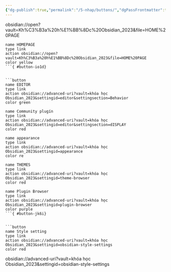 ```yaml
---
{"dg-publish":true,"permalink":"/5-nhap/buttons/","dgPassFrontmatter":true,"noteIcon":"1","created":"","updated":""}
---
```


obsidian://open?vault=Kh%C3%B3a%20h%E1%BB%8Dc%20Obsidian_2023&file=HOME%20PAGE
```button
name HOMEPAGE
type link
action obsidian://open?vault=Kh%C3%B3a%20h%E1%BB%8Dc%20Obsidian_2023&file=HOME%20PAGE
color yellow
```{ #button-io1d}


```button
name EDITOR
type link
action obsidian://advanced-uri?vault=khóa học Obsidian_2023&settingid=editor&settingsection=Behavior
color green
```


```button
name Community plugín
type link
action obsidian://advanced-uri?vault=khóa học Obsidian_2023&settingid=editor&settingsection=dISPLAY
color red
```

```button
name appearance
type link
action obsidian://advanced-uri?vault=khóa học Obsidian_2023&settingid=appearance
color re
```

```button
name THEMES
type link
action obsidian://advanced-uri?vault=khóa học Obsidian_2023&settingid=theme-browser
color red
```

```button
name Plugin Browser
type link 
action obsidian://advanced-uri?vault=khóa học Obsidian_2023&settingid=plugin-browser
color purple
```{ #button-jk6i}


```button
name Style setting
type link 
action obsidian://advanced-uri?vault=khóa học Obsidian_2023&settingid=obsidian-style-settings
color red
```
obsidian://advanced-uri?vault=khóa học Obsidian_2023&settingid=obsidian-style-settings

